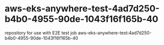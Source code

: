 # aws-eks-anywhere-test-4ad7d250-b4b0-4955-90de-1043f16f165b-40
repository for use with E2E test job aws-eks-anywhere-test:4ad7d250-b4b0-4955-90de-1043f16f165b-40
